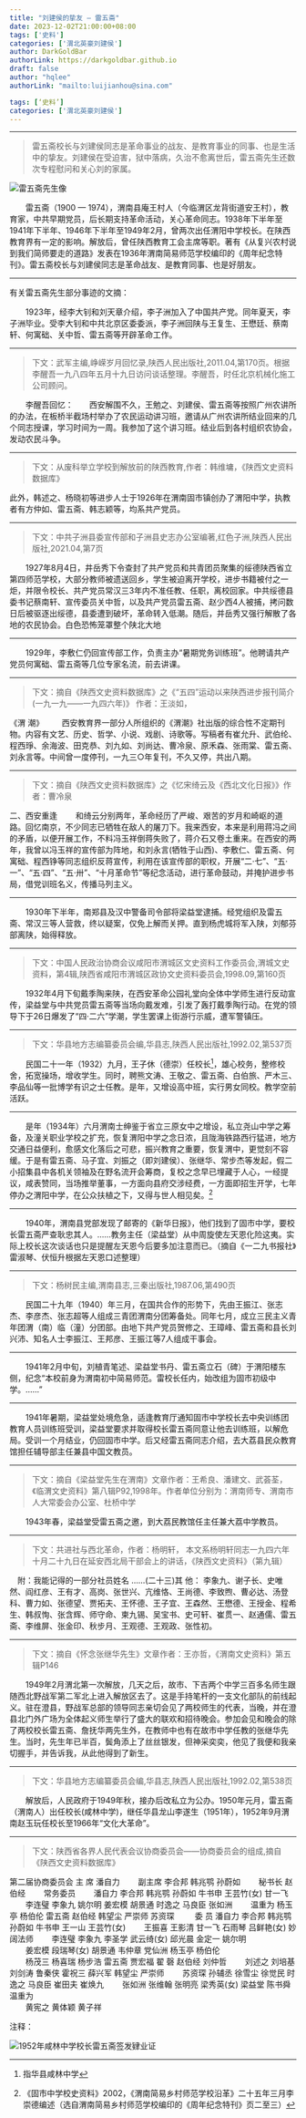 ```yaml
---
title: "刘建侯的挚友 — 雷五斋"
date: 2023-12-02T21:00:00+08:00
tags: ['史料']
categories: ['渭北英豪刘建侯']
author: DarkGoldBar
authorLink: https://darkgoldbar.github.io
draft: false
author: "hqlee"
authorLink: "mailto:luijianhou@sina.com"

tags: [‘史料’]
categories: ['渭北英豪刘建侯']
---
```

---
>雷五斋校长与刘建侯同志是革命事业的战友、是教育事业的同事、也是生活中的挚友。刘建侯在受迫害，狱中落病，久治不愈离世后，雷五斋先生还数次专程慰问和关心刘的家属。


![雷五斋先生像](/images/ljh/雷五斋先生.jpg "雷五斋校长是刘建侯同志的革命挚友")


　　雷五斋（1900 — 1974），渭南县庵王村人（今临渭区龙背街道安王村），教育家，中共早期党员，后长期支持革命活动，关心革命同志。1938年下半年至1941年下半年、1946年下半年至1949年2月，曾两次出任渭阳中学校长。在陕西教育界有一定的影响。解放后，曾任陕西教育工会主席等职。著有《从复兴农村说到我们简师要走的道路》发表在1936年渭南简易师范学校编印的《周年纪念特刊》。雷五斋校长与刘建侯同志是革命战友、是教育同事、也是好朋友。

---

有关雷五斋先生部分事迹的文摘：

　　1923年，经李大钊和刘天章介绍，李子洲加入了中国共产党。同年夏天，李子洲毕业。受李大钊和中共北京区委委派，李子洲回陕与王复生、王懋廷、蔡南轩、何寓础、关中哲、雷五斋等开辟革命工作。

---
>下文：武军主编,峥嵘岁月回忆录,陕西人民出版社,2011.04,第170页。根据李醒吾一九八四年五月十九日访问谈话整理。李醒吾，时任北京机械化施工公司顾问。

　　李醒吾回忆：　　西安解围不久，王勉之、刘建侯、雷五斋等按照广州农讲所的办法，在板桥半截场村举办了农民运动讲习班，邀请从广州农讲所结业回来的几个同志授课，学习时间为一周。我参加了这个讲习班。结业后到各村组织农协会，发动农民斗争。


---

>下文：从废科举立学校到解放前的陕西教育,作者：韩维墉，《陕西文史资料数据库》

此外，韩述之、杨晓初等进步人士于1926年在渭南固市镇创办了渭阳中学，执教者有方仲如、雷五斋、韩志颖等，均系共产党员。

---

>下文：中共子洲县委宣传部和子洲县史志办公室编著,红色子洲,陕西人民出版社,2021.04,第7页

　　1927年8月4日，井岳秀下令查封了共产党员和共青团员聚集的绥德陕西省立第四师范学校，大部分教师被遗送回乡，学生被迫离开学校，进步书籍被付之一炬，并限令校长、共产党员常汉三3年内不准任教、任职，离校回家。中共绥德县委书记蔡南轩、宣传委员关中哲，以及共产党员雷五斋、赵少西4人被捕，拷问数日后被驱逐出绥德，县委遭到破坏，革命转入低潮。随后，并岳秀又强行解散了各地的农民协会。白色恐怖笼罩整个陕北大地

---
　　1929年，李敷仁仍回宣传部工作，负责主办“暑期党务训练班”。他聘请共产党员何寓础、雷五斋等几位专家名流，前去讲课。

---

>下文：摘自《陕西文史资料数据库》之《“五四”运动以来陕西进步报刊简介(一九一九——一九四六年)》 作者：王淡如，

《渭 潮》
　　西安教育界一部分人所组织的《渭潮》社出版的综合性不定期刊物。内容有文艺、历史、哲学、小说、戏剧、诗歌等。写稿者有崔允升、武伯纶、程西琤、余海波、田克恭、刘九如、刘尚达、曹冷泉、原禾森、张雨棠、雷五斋、刘永言等。中间曾一度停刊，一九三○年复刊，不久又停，共出八期。

---
>下文：摘自《陕西文史资料数据库》之《忆宋绮云及《西北文化日报》》作者：曹冷泉

二、西安重逢
　　和绮云分别两年，革命经历了严峻、艰苦的岁月和崎岖的道路。回忆南京，不少同志已牺牲在敌人的屠刀下。我来西安，本来是利用蒋冯之间的矛盾，以便开展工作，不料冯玉祥倒蒋失败了，蒋介石又卷土重来。在西安的两年，我曾以冯玉祥的宣传部为阵地，和刘永言(牺牲于山西)、李敷仁、雷五斋、何寓础、程西铮等同志组织反蒋宣传，利用在该宣传部的职权，开展“二·七”、“五·一”、“五·四”、“五·卅”、“十月革命节”等纪念活动，进行革命鼓动，并掩护进步书局，借党训班名义，传播马列主义。

---
　　1930年下半年，南郑县及汉中警备司令部将梁益堂逮捕。经党组织及雷五斋、常汉三等人营救，终以疑案，仅免上解而关押。直到杨虎城将军入陕，刘郁芬部离陕，始得释放。

---
>下文：中国人民政治协商会议咸阳市渭城区文史资料工作委员会,渭城文史资料，第4辑,陕西省咸阳市渭城区政协文史资料委员会,1998.09,第160页

　　1932年4月下旬戴季陶来陕，在西安革命公园礼堂向全体中学师生进行反动宣传，梁益堂与中共党员雷五斋等当场向戴发难，引发了轰打戴季陶行动。在党的领导下于26日爆发了“四·二六”学潮，学生罢课上街游行示威，遭军警镇压。

---
>下文：华县地方志编纂委员会编,华县志,陕西人民出版社,1992.02,第537页

　　民国二十一年（1932）九月，王子休（德崇）任校长[^2]，雄心校务，整修校舍，拓宽操场，增收学生。同时，聘熊文涛、王敬之、雷五斋、白伯旅、严木三、李品仙等一批博学有识之士任教。是年，又增设高中班，实行男女同校。教学空前活跃。

---

　　是年（1934年）六月渭南士绅鉴于省立三原女中之增设，私立尧山中学之筹备，及潼关职业学校之扩充，恢复渭阳中学之念日浓，且陇海铁路西行猛进，地方交通日益便利，愈感文化落后之可悲，振兴教育之重要，恢复渭中，更觉刻不容缓。于是有雷五斋、马子宜、刘振之（即刘建侯）、张继华、常步杰等发起，假二小招集县中各机关领袖及在野名流开会筹商，复校之念早已埋藏于人心，一经提议，咸表赞同，当场推举董事，一方面向县府交涉经费，一方面即招生开学，七年停办之渭阳中学，在公众扶植之下，又得与世人相见矣。[^1]

---

　　1940年，渭南县党部发现了邮寄的《新华日报》，他们找到了固市中学，要校长雷五斋严查耿忠其人。……教务主任（梁益堂）从中周旋使左天恩化险这夷。实际上校长这次谈话也只是提醒左天恩今后要多加注意而已。（摘自《一二九书报社》雷淑琴、伏恒升根据左天恩口述整理）

---
>下文：杨树民主编,渭南县志,三秦出版社,1987.06,第490页

　　民国二十九年（1940）年三月，在国共合作的形势下，先由王振江、张志杰、李彦杰、张志超等人组成三青团渭南分团筹备处。同年七月，成立三民主义青年团渭（南）临（潼）分团部。由地下共产党员贺修之、王璋峰、雷五斋和县长刘兴沛、知名人士李振江、王邦彦、王振江等7人组成干事会。

---

　　1941年2月中旬，刘植青笔述、梁益堂书丹、雷五斋立石（碑）于渭阳楼东侧，纪念“本校前身为渭南初中简易师范。雷校长任内，始改组为固市初级中学。……”

---

　　1941年暑期，梁益堂处境危急，适逢教育厅通知固市中学校长去中央训练团教育人员训练班受训，梁益堂要求并取得校长雷五斋同意让他去训练班，以解危局。受训一个月结业，仍回固市中学。后又经雷五斋同志介绍，去大荔县民众教育馆担任辅导部主任兼县中国文教员。

---
>下文：摘自《梁益堂先生在渭南》文章作者：王希良、潘建文、武荟荃，《临渭文史资料》第八辑P92,1998年。作者单位分别为：渭南师专、渭南市人大常委会办公室、杜桥中学

　　1943年春，梁益堂受雷五斋之邀，到大荔民教馆任主任兼大荔中学教员。　

---

>下文：共进社与西北革命，作者：杨明轩， 本文系杨明轩同志一九四六年十月二十九日在延安西北局干部会上的讲话，《陕西文史资料》（第九辑） 

　附：我能记得的一部分社员姓名
……(二十三)其 他：
李象九、谢子长、史唯然、阎红彦、王有才、高岗、张世兴、亢维恪、王尚德、李致煦、曹必达、汤登科、曹力如、张德望、贾拓夫、王怀德、王子宜、王森然、王懋德、王授金、程希生、韩叔恂、张含辉、师守命、柬九锡、吴宝书、史可轩、崔贯一、赵通儒、雷五斋、李维屏、张金印、秋步月、王观德、王观政、张性初。

---
>下文：摘自《怀念张继华先生》文章作者：王亦哲，《渭南文史资料》第五辑P146

　　1949年2月渭北第一次解放，几天之后，故市、下吉两个中学三百多名师生跟随西北野战军第二军北上进入解放区去了。这是手持笔杆的一支文化部队的前线起义。驻在澄县，野战军总部的领导同志亲切会见了两校师生的代表，当晚，并在澄县北门外广场为全体起义师生举行了盛大的联欢和招待晚会。参加会见和晚会的除了两校校长雷五斋、詹抚华两先生外，在教师中也有在故市中学任教的张继华先生。当时，先生年已半百，鬓角添上了丝丝银发，但神采奕奕，他见了我便和我亲切握手，并告诉我，从此他得到了新生。

---
>下文：华县地方志编纂委员会编,华县志,陕西人民出版社,1992.02,第538页

　　解放后，人民政府于1949年秋，接办后改私立为公办。1950年元月，雷五斋（渭南人）出任校长(咸林中学)，继任华县龙山李遂生（1951年），1952年9月渭南赵玉玩任校长至1966年“文化大革命”。

---
>下文：陕西省各界人民代表会议协商委员会——协商委员会的组成,摘自《陕西文史资料数据库》

第二届协商委员会
    主 席 潘自力
　　副主席 李合邦 韩兆鹗 孙蔚如
　　秘书长 赵伯经 
　　常务委员
　　潘自力 李合邦 韩兆鹗 孙蔚如 牛书申 王芸竹(女) 甘一飞
　　李连璧 李象九 姚尔明 姜宏模 胡景通 时逸之 马良臣 张如洲
　　温重为 杨玉亭 杨伯伦 雷五斋 赵伯经 韩望尘 严崇师 苏资琛
　　
委 员 潘自力 李合邦 韩兆鹗 孙蔚如 牛书申 王一山 王芸竹(女)
　　王振喜 王影清 甘一飞 石雨琴 吕鲜艳(女) 妙阔法师
　　李连璧 李象九 李圣学 武云绮(女) 邱光晨 金定一 姚尔明  
　　姜宏模 段瑞琴(女) 胡景通 韦仲章 党仙洲 杨玉亭 杨伯伦    
　　杨茂三 杨喜瑞 杨步浩 雷五斋 贾宏福 翟 磬 赵伯经 刘仲哲 
　　刘述之 刘培基 刘剑涛 鲁秦侠 霍祝三 薛兴军 韩望尘 严崇师
　　苏资琛 孙辅丞 徐雪尘 徐觉民 时逸之 马良臣 崔田夫 崔焕九
　　张如洲 张维翰 张明亮 梁秀英(女) 梁益堂 陈书舜 温重为   
　　黄宪之 黄体颖 黄子祥


注释：

[^1]: 《固市中学校史资料》2002，《渭南简易乡村师范学校沿革》二十五年三月李崇德编述（选自渭南简易乡村师范学校编印的《周年纪念特刊》页二至三）

[^2]: 指华县咸林中学



![1952年咸林中学校长雷五斋签发肄业证](/images/ljh/校长雷五斋签发肄业证.jpg "1952年的一张华县咸林中学肄业证明书，校长雷五斋签章 ")